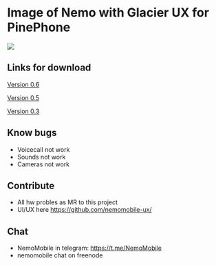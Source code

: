 # Image of Nemo with Glacier UX for PinePhone

![](https://sun9-41.userapi.com/c200620/v200620091/3a74e/sbKlDMbA0eA.jpg)


## Links for download
[Version 0.6](https://yadi.sk/d/gwZoHr9OmdHp3g)

[Version 0.5](https://yadi.sk/d/fj3oodP3Kl1QIg)

[Version 0.3](https://yadi.sk/d/uZgrqVtCrH5Ifg)

## Know bugs

* Voicecall not work
* Sounds not work
* Cameras not work

## Contribute
* All hw probles as MR to this project
* UI/UX here https://github.com/nemomobile-ux/

## Chat
* NemoMobile in telegram: https://t.me/NemoMobile
* nemomobile chat on freenode
